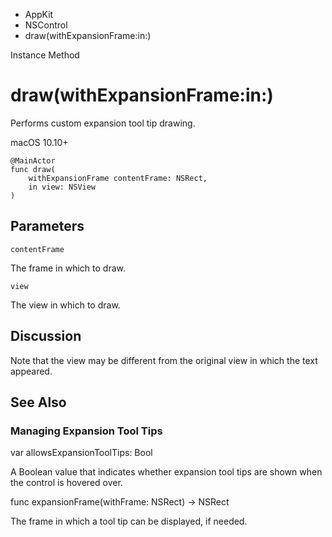 

- AppKit
- NSControl
-  draw(withExpansionFrame:in:) 

Instance Method

# draw(withExpansionFrame:in:)

Performs custom expansion tool tip drawing.

macOS 10.10+

``` source
@MainActor
func draw(
    withExpansionFrame contentFrame: NSRect,
    in view: NSView
)
```

## Parameters 

`contentFrame`  

The frame in which to draw.

`view`  

The view in which to draw.

## Discussion

Note that the view may be different from the original view in which the text appeared.

## See Also

### Managing Expansion Tool Tips

var allowsExpansionToolTips: Bool

A Boolean value that indicates whether expansion tool tips are shown when the control is hovered over.

func expansionFrame(withFrame: NSRect) -> NSRect

The frame in which a tool tip can be displayed, if needed.

